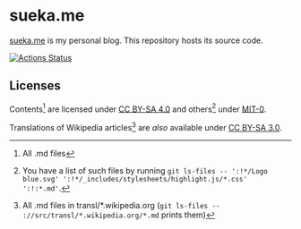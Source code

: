 # sueka.me

[sueka.me](https://sueka.me) is my personal blog. This repository hosts its source code.

[![Actions Status](https://github.com/sueka/sueka.me/workflows/.github/workflows/main.yaml/badge.svg)](https://github.com/sueka/sueka.me/actions?query=workflow%3A.github%2Fworkflows%2Fmain.yaml)

## Licenses

Contents[^1] are licensed under [CC BY-SA 4.0](./LICENSE) and others[^3] under [MIT-0](./LICENSE.MIT-0).

Translations of Wikipedia articles[^2] are _also_ available under [CC BY-SA 3.0](./LICENSE.CC-BY-SA-3.0).

[^1]: All .md files
[^2]: All .md files in transl/*.wikipedia.org (`git ls-files -- ://src/transl/*.wikipedia.org/*.md` prints them)
[^3]: You have a list of such files by running `git ls-files -- ':!*/Logo blue.svg' ':!*/_includes/stylesheets/highlight.js/*.css' ':!:*.md'`.

